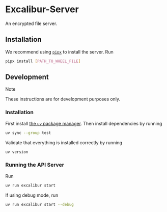 # Excalibur-Server

An encrypted file server.

## Installation

We recommend using [`pipx`](https://pipx.pypa.io/stable/) to install the server. Run

```bash
pipx install [PATH_TO_WHEEL_FILE]
```

## Development

> [!NOTE]
> These instructions are for development purposes only.

### Installation

First install [the `uv` package manager](https://docs.astral.sh/uv/). Then install dependencies by running

```bash
uv sync --group test
```

Validate that everything is installed correctly by running

```bash
uv version
```

### Running the API Server

Run

```bash
uv run excalibur start
```

If using debug mode, run

```bash
uv run excalibur start --debug
```
